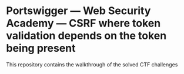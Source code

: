 # Portswigger — Web Security Academy — CSRF where token validation depends on the token being present
This repository contains the walkthrough of the solved CTF challenges
